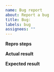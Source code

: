 ```yaml
---
name: Bug report
about: Report a bug
title: Bug: 
labels: bug
assignees: ""
---
```


**Repro steps**

**Actual result**

**Expected result**